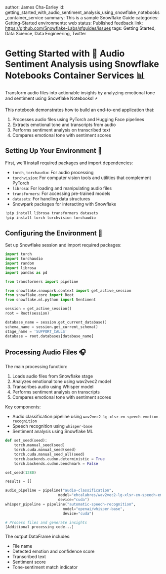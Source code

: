 author: James Cha-Earley
id: getting_started_with_audio_sentiment_analysis_using_snowflake_notebooks_container_service
summary: This is a sample Snowflake Guide
categories: Getting-Started
environments: web
status: Published 
feedback link: https://github.com/Snowflake-Labs/sfguides/issues
tags: Getting Started, Data Science, Data Engineering, Twitter 

# Getting Started with 🎤 Audio Sentiment Analysis using Snowflake Notebooks Container Services 📊

Transform audio files into actionable insights by analyzing emotional tone and sentiment using Snowflake Notebooks! ⚡️

This notebook demonstrates how to build an end-to-end application that:
1. Processes audio files using PyTorch and Hugging Face pipelines
2. Extracts emotional tone and transcripts from audio
3. Performs sentiment analysis on transcribed text
4. Compares emotional tone with sentiment scores

## Setting Up Your Environment 🎒

First, we'll install required packages and import dependencies:
- `torch`, `torchaudio`: For audio processing
- `torchvision`: For computer vision tools and utilities that complement PyTorch
- `librosa`: For loading and manipulating audio files
- `transformers`: For accessing pre-trained models
- `datasets`: For handling data structures
- Snowpark packages for interacting with Snowflake

```python
!pip install librosa transformers datasets
!pip install torch torchvision torchaudio
```

## Configuring the Environment 🔧

Set up Snowflake session and import required packages:

```python
import torch
import torchaudio
import random
import librosa
import pandas as pd

from transformers import pipeline

from snowflake.snowpark.context import get_active_session
from snowflake.core import Root
from snowflake.ml.python import Sentiment 

session = get_active_session()
root = Root(session)

database_name = session.get_current_database()
schema_name = session.get_current_schema()
stage_name = 'SUPPORT_CALLS'
database = root.databases[database_name]
```

## Processing Audio Files 🎧

The main processing function:
1. Loads audio files from Snowflake stage
2. Analyzes emotional tone using wav2vec2 model
3. Transcribes audio using Whisper model
4. Performs sentiment analysis on transcripts
5. Compares emotional tone with sentiment scores

Key components:
- Audio classification pipeline using `wav2vec2-lg-xlsr-en-speech-emotion-recognition`
- Speech recognition using `whisper-base`
- Sentiment analysis using Snowflake ML

```python
def set_seed(seed):
    torch.manual_seed(seed)
    torch.cuda.manual_seed(seed)
    torch.cuda.manual_seed_all(seed)
    torch.backends.cudnn.deterministic = True
    torch.backends.cudnn.benchmark = False

set_seed(1280)

results = []

audio_pipeline = pipeline("audio-classification", 
                        model="ehcalabres/wav2vec2-lg-xlsr-en-speech-emotion-recognition", 
                        device="cuda")
whisper_pipeline = pipeline("automatic-speech-recognition", 
                          model="openai/whisper-base", 
                          device="cuda")

# Process files and generate insights
[Additional processing code...]
```

The output DataFrame includes:
- File name
- Detected emotion and confidence score
- Transcribed text
- Sentiment score
- Tone-sentiment match indicator
